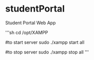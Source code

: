 # studentPortal
Student Portal Web App 

'''sh
cd /opt/XAMPP

#to start server
sudo ./xampp start all

#to stop server
sudo ./xampp stop all
'''
